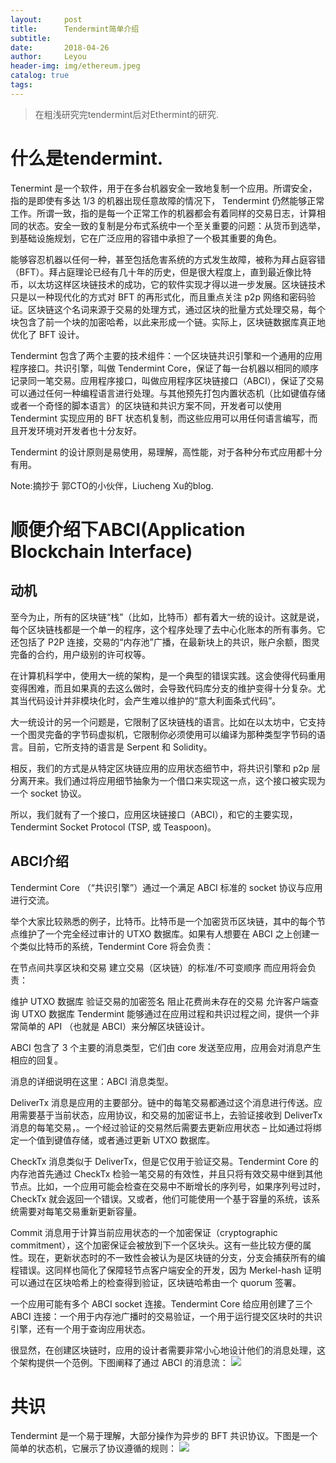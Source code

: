 ```yaml
---
layout:     post
title:      Tendermint简单介绍
subtitle:  
date:       2018-04-26
author:     Leyou
header-img: img/ethereum.jpeg
catalog: true
tags:   
---
```


> 在粗浅研究完tendermint后对Ethermint的研究.

# 什么是tendermint.
Tenermint 是一个软件，用于在多台机器安全一致地复制一个应用。所谓安全，指的是即使有多达 1/3 的机器出现任意故障的情况下， Tendermint 仍然能够正常工作。所谓一致，指的是每一个正常工作的机器都会有着同样的交易日志，计算相同的状态。安全一致的复制是分布式系统中一个至关重要的问题：从货币到选举，到基础设施规划，它在广泛应用的容错中承担了一个极其重要的角色。

能够容忍机器以任何一种，甚至包括危害系统的方式发生故障，被称为拜占庭容错（BFT）。拜占庭理论已经有几十年的历史，但是很大程度上，直到最近像比特币，以太坊这样区块链技术的成功，它的软件实现才得以进一步发展。区块链技术只是以一种现代化的方式对 BFT 的再形式化，而且重点关注 p2p 网络和密码验证。区块链这个名词来源于交易的处理方式，通过区块的批量方式处理交易，每个块包含了前一个块的加密哈希，以此来形成一个链。实际上，区块链数据库真正地优化了 BFT 设计。

Tendermint 包含了两个主要的技术组件：一个区块链共识引擎和一个通用的应用程序接口。共识引擎，叫做 Tendermint Core，保证了每一台机器以相同的顺序记录同一笔交易。应用程序接口，叫做应用程序区块链接口（ABCI），保证了交易可以通过任何一种编程语言进行处理。与其他预先打包内置状态机（比如键值存储或者一个奇怪的脚本语言）的区块链和共识方案不同，开发者可以使用 Tendermint 实现应用的 BFT 状态机复制，而这些应用可以用任何语言编写，而且开发环境对开发者也十分友好。

Tendermint 的设计原则是易使用，易理解，高性能，对于各种分布式应用都十分有用。

Note:摘抄于 郭CTO的小伙伴，Liucheng Xu的blog.

# 顺便介绍下ABCI(Application Blockchain Interface)
## 动机
至今为止，所有的区块链“栈”（比如，比特币）都有着大一统的设计。这就是说，每个区块链栈都是一个单一的程序，这个程序处理了去中心化账本的所有事务。它还包括了 P2P 连接，交易的“内存池”广播，在最新块上的共识，账户余额，图灵完备的合约，用户级别的许可权等。

在计算机科学中，使用大一统的架构，是一个典型的错误实践。这会使得代码重用变得困难，而且如果真的去这么做时，会导致代码库分支的维护变得十分复杂。尤其当代码设计并非模块化时，会产生难以维护的“意大利面条式代码”。

大一统设计的另一个问题是，它限制了区块链栈的语言。比如在以太坊中，它支持一个图灵完备的字节码虚拟机，它限制你必须使用可以编译为那种类型字节码的语言。目前，它所支持的语言是 Serpent 和 Solidity。

相反，我们的方式是从特定区块链应用的应用状态细节中，将共识引擎和 p2p 层分离开来。我们通过将应用细节抽象为一个借口来实现这一点，这个接口被实现为一个 socket 协议。

所以，我们就有了一个接口，应用区块链接口（ABCI），和它的主要实现，Tendermint Socket Protocol (TSP, 或 Teaspoon)。

## ABCI介绍
Tendermint Core （“共识引擎”）通过一个满足 ABCI 标准的 socket 协议与应用进行交流。

举个大家比较熟悉的例子，比特币。比特币是一个加密货币区块链，其中的每个节点维护了一个完全经过审计的 UTXO 数据库。如果有人想要在 ABCI 之上创建一个类似比特币的系统，Tendermint Core 将会负责：

在节点间共享区块和交易
建立交易（区块链）的标准/不可变顺序
而应用将会负责：

维护 UTXO 数据库
验证交易的加密签名
阻止花费尚未存在的交易
允许客户端查询 UTXO 数据库
Tendermint 能够通过在应用过程和共识过程之间，提供一个非常简单的 API （也就是 ABCI）来分解区块链设计。

ABCI 包含了 3 个主要的消息类型，它们由 core 发送至应用，应用会对消息产生相应的回复。

消息的详细说明在这里：ABCI 消息类型。

DeliverTx 消息是应用的主要部分。链中的每笔交易都通过这个消息进行传送。应用需要基于当前状态，应用协议，和交易的加密证书上，去验证接收到 DeliverTx 消息的每笔交易，。一个经过验证的交易然后需要去更新应用状态 – 比如通过将绑定一个值到键值存储，或者通过更新 UTXO 数据库。

CheckTx 消息类似于 DeliverTx，但是它仅用于验证交易。Tendermint Core 的内存池首先通过 CheckTx 检验一笔交易的有效性，并且只将有效交易中继到其他节点。比如，一个应用可能会检查在交易中不断增长的序列号，如果序列号过时，CheckTx 就会返回一个错误。又或者，他们可能使用一个基于容量的系统，该系统需要对每笔交易重新更新容量。

Commit 消息用于计算当前应用状态的一个加密保证（cryptographic commitment），这个加密保证会被放到下一个区块头。这有一些比较方便的属性。现在，更新状态时的不一致性会被认为是区块链的分支，分支会捕获所有的编程错误。这同样也简化了保障轻节点客户端安全的开发，因为 Merkel-hash 证明可以通过在区块哈希上的检查得到验证，区块链哈希由一个 quorum 签署。

一个应用可能有多个 ABCI socket 连接。Tendermint Core 给应用创建了三个 ABCI 连接：一个用于内存池广播时的交易验证，一个用于运行提交区块时的共识引擎，还有一个用于查询应用状态。

很显然，在创建区块链时，应用的设计者需要非常小心地设计他们的消息处理，这个架构提供一个范例。下图阐释了通过 ABCI 的消息流：
![](https://raw.githubusercontent.com/LeyouHong/LeyouHong.github.io/master/img/tendermint-abci.png)<br>

# 共识
Tendermint 是一个易于理解，大部分操作为异步的 BFT 共识协议。下图是一个简单的状态机，它展示了协议遵循的规则：
![](https://raw.githubusercontent.com/LeyouHong/LeyouHong.github.io/master/img/tendermint-state-machine.png)<br>



